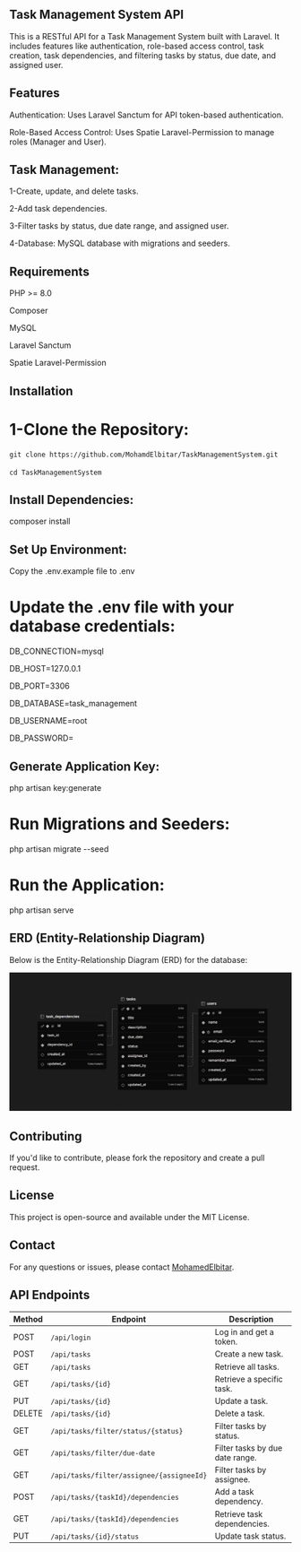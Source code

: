## Task Management System API
This is a RESTful API for a Task Management System built with Laravel. It includes features like authentication, role-based access control, task creation, task dependencies, and filtering tasks by status, due date, and assigned user.

## Features
Authentication: Uses Laravel Sanctum for API token-based authentication.

Role-Based Access Control: Uses Spatie Laravel-Permission to manage roles (Manager and User).

## Task Management:

1-Create, update, and delete tasks.

2-Add task dependencies.

3-Filter tasks by status, due date range, and assigned user.

4-Database: MySQL database with migrations and seeders.

## Requirements
PHP >= 8.0

Composer

MySQL

Laravel Sanctum

Spatie Laravel-Permission


## Installation

# 1-Clone the Repository:

```
git clone https://github.com/MohamdElbitar/TaskManagementSystem.git

cd TaskManagementSystem
```
## Install Dependencies:

composer install

## Set Up Environment:

Copy the .env.example file to .env 

# Update the .env file with your database credentials:
DB_CONNECTION=mysql

DB_HOST=127.0.0.1

DB_PORT=3306

DB_DATABASE=task_management

DB_USERNAME=root

DB_PASSWORD=

## Generate Application Key:

php artisan key:generate

# Run Migrations and Seeders:

php artisan migrate --seed

# Run the Application:

php artisan serve


## ERD (Entity-Relationship Diagram)

Below is the Entity-Relationship Diagram (ERD) for the database:

![ERD Diagram](/public/images/ERD.png)


## Contributing
If you'd like to contribute, please fork the repository and create a pull request.

## License
This project is open-source and available under the MIT License.

## Contact
For any questions or issues, please contact [MohamedElbitar](https://github.com/MohamdElbitar).

## API Endpoints

| Method   | Endpoint                                | Description                          |
|----------|-----------------------------------------|--------------------------------------|
| POST     | `/api/login`                            | Log in and get a token.              |
| POST     | `/api/tasks`                            | Create a new task.                   |
| GET      | `/api/tasks`                            | Retrieve all tasks.                  |
| GET      | `/api/tasks/{id}`                       | Retrieve a specific task.            |
| PUT      | `/api/tasks/{id}`                       | Update a task.                       |
| DELETE   | `/api/tasks/{id}`                       | Delete a task.                       |
| GET      | `/api/tasks/filter/status/{status}`     | Filter tasks by status.              |
| GET      | `/api/tasks/filter/due-date`            | Filter tasks by due date range.      |
| GET      | `/api/tasks/filter/assignee/{assigneeId}` | Filter tasks by assignee.           |
| POST     | `/api/tasks/{taskId}/dependencies`      | Add a task dependency.               |
| GET      | `/api/tasks/{taskId}/dependencies`      | Retrieve task dependencies.          |
| PUT      | `/api/tasks/{id}/status`                | Update task status.                  |
